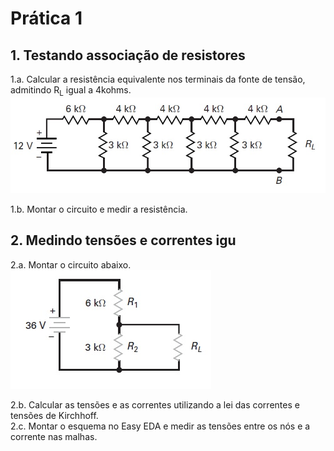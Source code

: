 # Prática 1

## 1. Testando associação de resistores
1.a. Calcular a resistência equivalente nos terminais da fonte de tensão, admitindo R<sub>L</sub> igual a 4kohms.
![Ex2 da pratica 1](/eletronica/imageElt/ex2pratica1.jpg)   

1.b. Montar o circuito e medir a resistência.

## 2. Medindo tensões e correntes igu
2.a. Montar o circuito abaixo.
![Ex1 da pratica 1](/eletronica/imageElt/ex1pratica1.jpg)   

2.b. Calcular as tensões e as correntes utilizando a lei das correntes e tensões de Kirchhoff.  
2.c. Montar o esquema no Easy EDA e medir as tensões entre os nós e a corrente nas malhas.  
